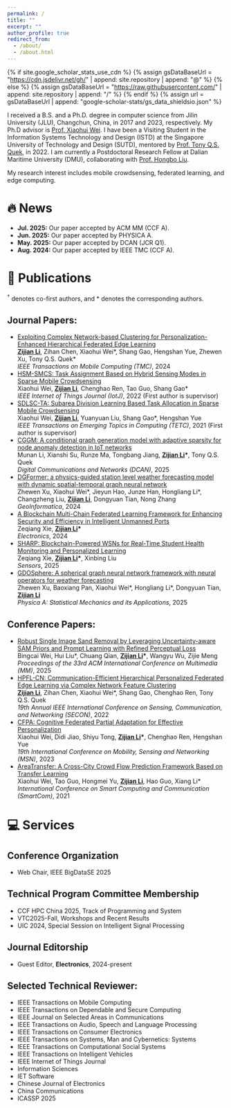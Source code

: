 ```yaml
---
permalink: /
title: ""
excerpt: ""
author_profile: true
redirect_from: 
  - /about/
  - /about.html
---
```


{% if site.google_scholar_stats_use_cdn %}
{% assign gsDataBaseUrl = "https://cdn.jsdelivr.net/gh/" | append: site.repository | append: "@" %}
{% else %}
{% assign gsDataBaseUrl = "https://raw.githubusercontent.com/" | append: site.repository | append: "/" %}
{% endif %}
{% assign url = gsDataBaseUrl | append: "google-scholar-stats/gs_data_shieldsio.json" %}

<span class='anchor' id='about-me'></span>


I received a B.S. and a Ph.D. degree in computer science from Jilin University (JLU), Changchun, China, in 2017 and 2023, respectively. My Ph.D advisor is [Prof. Xiaohui Wei](https://ccst.jlu.edu.cn/info/1367/19686.htm). I have been a Visiting Student in the Information Systems Technology and Design (ISTD) at the Singapore University of Technology and Design (SUTD), mentored by [Prof. Tony Q.S. Quek](https://people.sutd.edu.sg/~tonyquek/), in 2022. I am currently a Postdoctoral Research Fellow at Dalian Maritime University (DMU), collaborating with [Prof. Hongbo Liu](https://www.scholat.com/liuhongbo).

My research interest includes mobile crowdsensing, federated learning, and edge computing.

# 🔥 News

- **Jul. 2025:** Our paper accepted by ACM MM (CCF A).
- **Jun. 2025:** Our paper accepted by PHYSICA A.
- **May. 2025:** Our paper accepted by DCAN (JCR Q1).
- **Aug. 2024:** Our paper accepted by IEEE TMC (CCF A).


# 📝 Publications 

<sup>†</sup> denotes co-first authors, and \* denotes the corresponding authors.

## Journal Papers:

- [Exploiting Complex Network-based Clustering for Personalization-Enhanced Hierarchical Federated Edge Learning](https://ieeexplore.ieee.org/document/10645291)<br>
  **<u>Zijian Li</u>**, Zihan Chen, Xiaohui Wei*, Shang Gao, Hengshan Yue, Zhewen Xu, Tony Q.S. Quek*<br>
  *IEEE Transactions on Mobile Computing (TMC)*, 2024<br>
- [HSM-SMCS: Task Assignment Based on Hybrid Sensing Modes in Sparse Mobile Crowdsensing](https://ieeexplore.ieee.org/abstract/document/9711556)<br>
  Xiaohui Wei, **<u>Zijian Li</u>**, Chenghao Ren, Tao Guo, Shang Gao*<br>
  *IEEE Internet of Things Journal (IotJ)*, 2022 (First author is supervisor)<br>
- [SDLSC-TA: Subarea Division Learning Based Task Allocation in Sparse Mobile Crowdsensing](https://ieeexplore.ieee.org/abstract/document/9296817)<br>
  Xiaohui Wei, **<u>Zijian Li</u>**, Yuanyuan Liu, Shang Gao*, Hengshan Yue<br>
  *IEEE Transactions on Emerging Topics in Computing (TETC)*, 2021 (First author is supervisor)<br>
- [CGGM: A conditional graph generation model with adaptive sparsity for node anomaly detection in IoT networks](https://www.sciencedirect.com/science/article/pii/S2352864825000768)<br>
  Munan Li, Xianshi Su, Runze Ma, Tongbang Jiang, **<u>Zijian Li</u>\***, Tony Q.S. Quek<br>
  *Digital Communications and Networks (DCAN)*, 2025<br>
- [DGFormer: a physics-guided station level weather forecasting model with dynamic spatial-temporal graph neural network](https://link.springer.com/article/10.1007/s10707-024-00511-1) <br>
  Zhewen Xu, Xiaohui Wei*, Jieyun Hao, Junze Han, Hongliang Li*, Changzheng Liu, **<u>Zijian Li</u>**, Dongyuan Tian, Nong Zhang <br>
  *GeoInformatica*, 2024
- [A Blockchain Multi-Chain Federated Learning Framework for Enhancing Security and Efficiency in Intelligent Unmanned Ports](https://doi.org/10.3390/electronics13244926)<br>
  Zeqiang Xie, **<u>Zijian Li</u>\*** <br>
  *Electronics*, 2024
- [SHARP: Blockchain-Powered WSNs for Real-Time Student Health Monitoring and Personalized Learning](https://www.mdpi.com/1424-8220/25/16/4885)<br>
  Zeqiang Xie, **<u>Zijian Li</u>\***, Xinbing Liu <br>
  *Sensors*, 2025
- [GDOSphere: A spherical graph neural network framework with neural operators for weather forecasting](https://www.sciencedirect.com/science/article/abs/pii/S0378437125004248?via%3Dihub)<br>
  Zhewen Xu, Baoxiang Pan, Xiaohui Wei*, Hongliang Li*, Dongyuan Tian, **<u>Zijian Li</u>** <br>
  *Physica A: Statistical Mechanics and its Applications*, 2025

## Conference Papers:
- [Robust Single Image Sand Removal by Leveraging Uncertainty-aware SAM Priors and Prompt Learning with Refined Perceptual Loss]()
  <br>Bingcai Wei, Hui Liu*, Chuang Qian, **<u>Zijian Li</u>\***, Wangyu Wu, Zijie Meng<br>
  *Proceedings of the 33rd ACM International Conference on Multimedia (MM)*, 2025
- [HPFL-CN: Communication-Efficient Hierarchical Personalized Federated Edge Learning via Complex Network Feature Clustering](https://ieeexplore.ieee.org/abstract/document/9918588)<br>
  **<u>Zijian Li</u>**, Zihan Chen, Xiaohui Wei*, Shang Gao, Chenghao Ren, Tony Q.S. Quek<br>
  *19th Annual IEEE International Conference on Sensing, Communication, and Networking (SECON)*, 2022<br>
- [CFPA: Cognitive Federated Partial Adaptation for Effective Personalization](https://ieeexplore.ieee.org/document/10566979)<br>
  Xiaohui Wei, Didi Jiao, Shiyu Tong, **<u>Zijian Li</u>\***, Chenghao Ren, Hengshan Yue<br>
  *19th International Conference on Mobility, Sensing and Networking (MSN)*, 2023<br>
- [AreaTransfer: A Cross-City Crowd Flow Prediction Framework Based on Transfer Learning](https://link.springer.com/chapter/10.1007/978-3-030-97774-0_22)<br>
  Xiaohui Wei, Tao Guo, Hongmei Yu, **<u>Zijian Li</u>**, Hao Guo, Xiang Li*<br>
  *International Conference on Smart Computing and Communication (SmartCom)*, 2021



# 💻 Services

## Conference Organization
- Web Chair, IEEE BigDataSE 2025

## Technical Program Committee Membership
- CCF HPC China 2025, Track of Programming and System
- VTC2025-Fall, Workshops and Recent Results
- UIC 2024, Special Session on Intelligent Signal Processing


## Journal Editorship
- Guest Editor, **Electronics**, 2024-present

## Selected Technical Reviewer:
- IEEE Transactions on Mobile Computing
- IEEE Transactions on Dependable and Secure Computing
- IEEE Journal on Selected Areas in Communications
- IEEE Transactions on Audio, Speech and Language Processing
- IEEE Transactions on Consumer Electronics
- IEEE Transactions on Systems, Man and Cybernetics: Systems
- IEEE Transactions on Computational Social Systems
- IEEE Transactions on Intelligent Vehicles
- IEEE Internet of Things Journal
- Information Sciences
- IET Software
- Chinese Journal of Electronics
- China Communications
- ICASSP 2025
